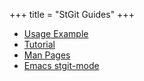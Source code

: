 +++
title = "StGit Guides"
+++

- [Usage Example](usage-example)
- [Tutorial](tutorial)
- [Man Pages](/man)
- [Emacs stgit-mode](emacs-stgit-mode)
